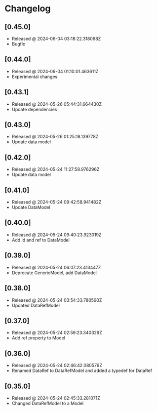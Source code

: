 # Changelog

## [0.45.0]

- Released @ 2024-06-04 03:18:22.318068Z
- Bugfix

## [0.44.0]

- Released @ 2024-06-04 01:10:01.463611Z
- Experimental changes

## [0.43.1]

- Released @ 2024-05-26 05:44:31.664430Z
- Update dependencies

## [0.43.0]

- Released @ 2024-05-26 01:25:18.139778Z
- Update data model

## [0.42.0]

- Released @ 2024-05-24 11:27:58.976296Z
- Update data model

## [0.41.0]

- Released @ 2024-05-24 09:42:58.941482Z
- Update DataModel

## [0.40.0]

- Released @ 2024-05-24 09:40:23.923019Z
- Add id and ref to DataModel

## [0.39.0]

- Released @ 2024-05-24 06:07:23.413447Z
- Deprecate GenericModel, add DataModel

## [0.38.0]

- Released @ 2024-05-24 03:54:33.780590Z
- Updated DataRefModel

## [0.37.0]

- Released @ 2024-05-24 02:59:23.340329Z
- Add ref property to Model

## [0.36.0]

- Released @ 2024-05-24 02:46:42.080579Z
- Renamed DataRef to DataRefModel and added a typedef for DataRef

## [0.35.0]

- Released @ 2024-05-24 02:45:33.281071Z
- Changed DataRefModel to a Model
